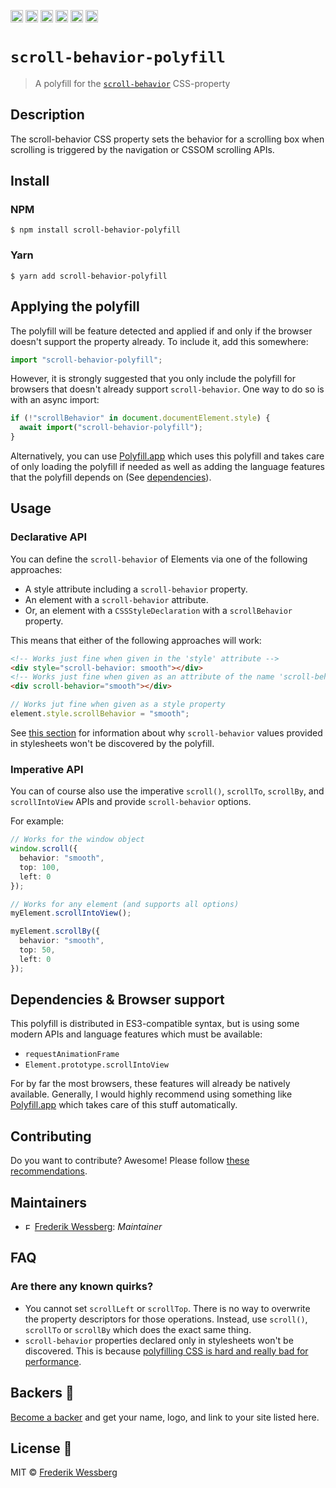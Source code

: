<a href="https://npmcharts.com/compare/scroll-behavior-polyfill?minimal=true"><img alt="Downloads per month" src="https://img.shields.io/npm/dm/scroll-behavior-polyfill.svg" height="20"></img></a>
<a href="https://david-dm.org/scroll-behavior-polyfill"><img alt="Dependencies" src="https://img.shields.io/david/scroll-behavior-polyfill.svg" height="20"></img></a>
<a href="https://www.npmjs.com/package/scroll-behavior-polyfill"><img alt="NPM Version" src="https://badge.fury.io/js/scroll-behavior-polyfill.svg" height="20"></img></a>
<a href="https://github.com/wessberg/scroll-behavior-polyfill/graphs/contributors"><img alt="Contributors" src="https://img.shields.io/github/contributors/wessberg%2Fscroll-behavior-polyfill.svg" height="20"></img></a>
<a href="https://opensource.org/licenses/MIT"><img alt="MIT License" src="https://img.shields.io/badge/License-MIT-yellow.svg" height="20"></img></a>
<a href="https://www.patreon.com/bePatron?u=11315442"><img alt="Support on Patreon" src="https://c5.patreon.com/external/logo/become_a_patron_button@2x.png" height="20"></img></a>

# `scroll-behavior-polyfill`

> A polyfill for the [`scroll-behavior`](https://developer.mozilla.org/en-US/docs/Web/CSS/scroll-behavior) CSS-property

## Description

The scroll-behavior CSS property sets the behavior for a scrolling box when scrolling is triggered by the navigation or CSSOM scrolling APIs.

## Install

### NPM

```
$ npm install scroll-behavior-polyfill
```

### Yarn

```
$ yarn add scroll-behavior-polyfill
```

## Applying the polyfill

The polyfill will be feature detected and applied if and only if the browser doesn't support the property already.
To include it, add this somewhere:

```typescript
import "scroll-behavior-polyfill";
```

However, it is strongly suggested that you only include the polyfill for browsers that doesn't already support `scroll-behavior`.
One way to do so is with an async import:

```typescript
if (!"scrollBehavior" in document.documentElement.style) {
  await import("scroll-behavior-polyfill");
}
```

Alternatively, you can use [Polyfill.app](https://github.com/wessberg/Polyfiller) which uses this polyfill and takes care of only loading the polyfill if needed as well as adding the language features that the polyfill depends on (See [dependencies](#dependencies--browser-support)).

## Usage

### Declarative API

You can define the `scroll-behavior` of Elements via one of the following approaches:

- A style attribute including a `scroll-behavior` property.
- An element with a `scroll-behavior` attribute.
- Or, an element with a `CSSStyleDeclaration` with a `scrollBehavior` property.

This means that either of the following approaches will work:

```html
<!-- Works just fine when given in the 'style' attribute -->
<div style="scroll-behavior: smooth"></div>
<!-- Works just fine when given as an attribute of the name 'scroll-behavior' -->
<div scroll-behavior="smooth"></div>
```

```typescript
// Works jut fine when given as a style property
element.style.scrollBehavior = "smooth";
```

See [this section](#are-there-any-known-quirks) for information about why `scroll-behavior` values provided in stylesheets won't be discovered by the polyfill.

### Imperative API

You can of course also use the imperative `scroll()`, `scrollTo`, `scrollBy`, and `scrollIntoView` APIs and provide `scroll-behavior` options.

For example:

```typescript
// Works for the window object
window.scroll({
  behavior: "smooth",
  top: 100,
  left: 0
});

// Works for any element (and supports all options)
myElement.scrollIntoView();

myElement.scrollBy({
  behavior: "smooth",
  top: 50,
  left: 0
});
```

## Dependencies & Browser support

This polyfill is distributed in ES3-compatible syntax, but is using some modern APIs and language features which must be available:

- `requestAnimationFrame`
- `Element.prototype.scrollIntoView`

For by far the most browsers, these features will already be natively available.
Generally, I would highly recommend using something like [Polyfill.app](https://github.com/wessberg/Polyfiller) which takes care of this stuff automatically.

## Contributing

Do you want to contribute? Awesome! Please follow [these recommendations](./CONTRIBUTING.md).

## Maintainers

- <a href="https://github.com/wessberg"><img alt="Frederik Wessberg" src="https://avatars2.githubusercontent.com/u/20454213?s=460&v=4" height="11"></img></a> [Frederik Wessberg](https://github.com/wessberg): _Maintainer_

## FAQ

### Are there any known quirks?

- You cannot set `scrollLeft` or `scrollTop`. There is no way to overwrite the property descriptors for those operations. Instead, use `scroll()`, `scrollTo` or `scrollBy` which does the exact same thing.
- `scroll-behavior` properties declared only in stylesheets won't be discovered. This is because [polyfilling CSS is hard and really bad for performance](https://philipwalton.com/articles/the-dark-side-of-polyfilling-css/).

## Backers 🏅

[Become a backer](https://www.patreon.com/bePatron?u=11315442) and get your name, logo, and link to your site listed here.

## License 📄

MIT © [Frederik Wessberg](https://github.com/wessberg)

